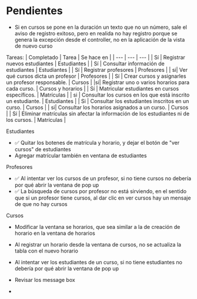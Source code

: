 # Pendientes

- Si en cursos se pone en la duración un texto que no un número, sale el aviso de registro exitoso, pero en realida no hay registro porque se genera la excepción desde el controller, no en la aplicación de la vista de nuevo curso


Tareas:
| Completado | Tarea | Se hace en |
| --- | --- | --- |
| Sí | Registrar nuevos estudiantes | Estudiantes |
| Sí | Consultar información de estudiantes | Estudiantes | 
| Sí | Registrar profesores | Profesores | 
| si| Ver qué cursos dicta un profesor |  Profesores  | 
| Sí | Crear cursos y asignarles un profesor responsable. | Cursos |
|si| Registrar uno o varios horarios para cada curso. |  Cursos y horarios  |
| Sí | Matricular estudiantes en cursos específicos. |  Matrículas  | 
| si | Consultar los cursos en los que está inscrito un estudiante. |  Estudiantes  |
| Si | Consultar los estudiantes inscritos en un curso. |  Cursos  |
| si| Consultar los horarios asignados a un curso. |  Cursos  |
| Sí | Eliminar matrículas sin afectar la información de los estudiantes ni de los cursos. | Matrículas |


Estudiantes
- ✅ Quitar los botenes de matrícula y horario, y dejar el botón de "ver cursos" de estudiantes
- Agregar matrícular también en ventana de estudiantes

Profesores
- ✅ Al intentar ver los cursos de un profesor, si no tiene cursos no debería por qué abrir la ventana de pop up
- ✅ La búsqueda de cursos por profesor no está sirviendo, en el sentido que si un profesor tiene cursos, al dar clic en ver cursos hay un mensaje de que no hay cursos

Cursos
- Modificar la ventana se horarios, que sea similar a la de creación de horario en la ventana de horarios
- Al registrar un horario desde la ventana de cursos, no se actualiza la tabla con el nuevo horario
- Al intentar ver los estudiantes de un curso, si no tiene estudiantes no debería por qué abrir la ventana de pop up

- Revisar los message box
- 
  
